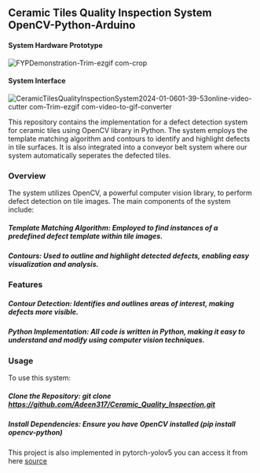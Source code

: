## Ceramic Tiles Quality Inspection System OpenCV-Python-Arduino
#### System Hardware Prototype

![FYPDemonstration-Trim-ezgif com-crop](https://github.com/user-attachments/assets/b1c3af23-f758-41d5-a3ee-55c5b29e79f5)
#### System Interface

![CeramicTilesQualityInspectionSystem2024-01-0601-39-53online-video-cutter com-Trim-ezgif com-video-to-gif-converter](https://github.com/Adeen317/Ceramic_Quality_Inspection/assets/112985225/e7299226-0006-4673-8d20-9a60cda7232e)

This repository contains the implementation for a defect detection system for ceramic tiles using OpenCV library in Python. The system employs the template matching algorithm and contours to identify and highlight defects in tile surfaces. It is also integrated into a conveyor belt system where our system automatically seperates the defected tiles. 

### Overview
The system utilizes OpenCV, a powerful computer vision library, to perform defect detection on tile images. The main components of the system include:

##### Template Matching Algorithm: Employed to find instances of a predefined defect template within tile images.
##### Contours: Used to outline and highlight detected defects, enabling easy visualization and analysis.
### Features
##### Contour Detection: Identifies and outlines areas of interest, making defects more visible.
##### Python Implementation: All code is written in Python, making it easy to understand and modify using computer vision techniques.
### Usage
To use this system:

##### Clone the Repository: git clone https://github.com/Adeen317/Ceramic_Quality_Inspection.git
##### Install Dependencies: Ensure you have OpenCV installed (pip install opencv-python)


This project is also implemented in pytorch-yolov5 you can access it from here [source](https://github.com/Adeen317/Ceramic-Tiles-Quality-Inspection-YOLO)
